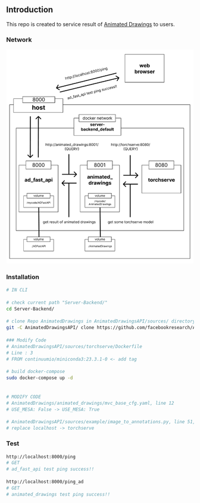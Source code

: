 ## Introduction
This repo is created to service result of [Animated Drawings](https://github.com/facebookresearch/AnimatedDrawings) to users.

### Network
![dockernetwork](/dockernetworkimg.png)


### Installation
``` bash
# IN CLI

# check current path "Server-Backend/"
cd Server-Backend/

# clone Repo AnimatedDrawings in AnimatedDrawingsAPI/sources/ directory
git -C AnimatedDrawingsAPI/ clone https://github.com/facebookresearch/AnimatedDrawings.git sources/

### Modify Code
# AnimatedDrawingsAPI/sources/torchserve/Dockerfile
# Line : 3
# FROM continuumio/miniconda3:23.3.1-0 <- add tag

# build docker-compose
sudo docker-compose up -d


# MODIFY CODE
# AnimatedDrawings/animated_drawings/mvc_base_cfg.yaml, line 12
# USE_MESA: False -> USE_MESA: True

# AnimatedDrawingsAPI/sources/example/image_to_annotations.py, line 51, 85
# replace localhost -> torchserve
```


### Test
``` bash
http://localhost:8000/ping
# GET
# ad_fast_api test ping success!!

http://localhost:8000/ping_ad
# GET
# animated_drawings test ping success!!
```